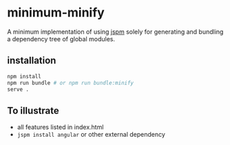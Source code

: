# minimum-minify

A minimum implementation of using [jspm](http://jspm.io/) solely for generating and bundling a dependency tree of global modules.

## installation

```bash
npm install  
npm run bundle # or npm run bundle:minify
serve .
```


## To illustrate

- all features listed in index.html
- `jspm install angular` or other external dependency
